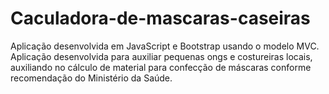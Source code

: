 # Caculadora-de-mascaras-caseiras
Aplicação desenvolvida em JavaScript e Bootstrap usando o modelo MVC. 
Aplicação desenvolvida para auxiliar pequenas ongs e costureiras locais, auxiliando no cálculo de material para confecção de máscaras conforme recomendação do Ministério da Saúde.
